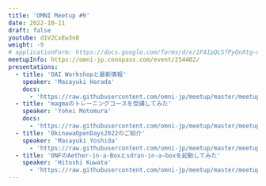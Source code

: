 ```yaml
---
title: 'OMNI Meetup #9'
date: 2022-10-11
draft: false
youtube: d1V2CxEw3n8
weight: -9
# applicationForm: https://docs.google.com/forms/d/e/1FAIpQLSfPyOnXtg-nGFLD7H0tIMLD2J00URC0J9-IlwVmhCu_qU48hw/viewform
meetupInfo: https://omni-jp.connpass.com/event/254402/
presentations:
  - title: 'OAI Workshopと最新情報'
    speaker: 'Masayuki Harada'
    docs:
      - 'https://raw.githubusercontent.com/omni-jp/meetup/master/meetup%239/OAI5G_WS2022_Summer_harada.pdf'
  - title: 'magmaのトレーニングコースを受講してみた'
    speaker: 'Yohei Motomura'
    docs:
      - 'https://raw.githubusercontent.com/omni-jp/meetup/master/meetup%239/20221011_magma%E3%81%AE%E3%83%88%E3%83%AC%E3%83%BC%E3%83%8B%E3%83%B3%E3%82%B0%E3%82%B3%E3%83%BC%E3%82%B9%E3%82%92%E5%8F%97%E8%AC%9B%E3%81%97%E3%81%A6%E3%81%BF%E3%81%9F.pdf'
  - title: 'OkinawaOpenDays2022のご紹介'
    speaker: 'Masayuki Yoshida'
      - 'https://raw.githubusercontent.com/omni-jp/meetup/master/meetup%239/OkinawaOpenDays2022%E3%81%AE%E3%81%94%E7%B4%B9%E4%BB%8B.pdf'
  - title: 'ONFのAether-in-a-Boxとsdran-in-a-boxを起動してみた'
    speaker: 'Hitoshi Kuwata'
      - 'https://raw.githubusercontent.com/omni-jp/meetup/master/meetup%239/ONF_Aether_in_a_box.pdf'
---
```

